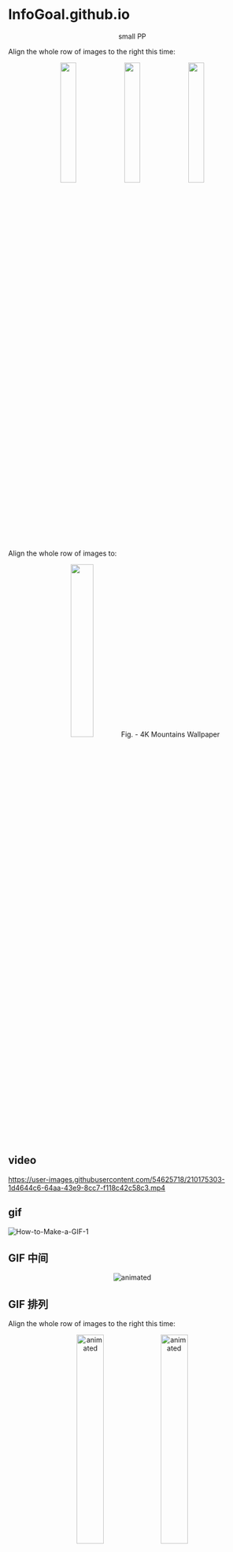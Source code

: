 # InfoGoal.github.io


<p align="center">
small PP
</p>



Align the whole row of images to the right this time:
<p align="center" width="100%">
    <img width="25%" src="https://i.stack.imgur.com/RJj4x.png">
    <img width="25%" src="https://i.stack.imgur.com/RJj4x.png">
    <img width="25%" src="https://i.stack.imgur.com/RJj4x.png">
</p>



Align the whole row of images to:
<p align="center" width="100%">
    <img width="30%" src="https://user-images.githubusercontent.com/54625718/210177243-0989610b-fc28-461a-87df-a77c19ab0032.png">
Fig. - 4K Mountains Wallpaper
</p>





## video
https://user-images.githubusercontent.com/54625718/210175303-1d4644c6-64aa-43e9-8cc7-f118c42c58c3.mp4





## gif
![How-to-Make-a-GIF-1](https://user-images.githubusercontent.com/54625718/210175508-7c9659f0-0251-4efd-a685-7d9272b9a615.gif)




## GIF 中间

<p align="center">
  <img src="https://user-images.githubusercontent.com/54625718/210175508-7c9659f0-0251-4efd-a685-7d9272b9a615.gif" alt="animated" />
</p>


## GIF 排列

Align the whole row of images to the right this time:
<p align="center" width="100%">
    <img width="33%" src="https://p.ipic.vip/9mnups.gif" alt="animated" />
    <img width="33%" src="https://p.ipic.vip/9mnups.gif" alt="animated" />
    <img width="33%" src="https://p.ipic.vip/9mnups.gif" alt="animated" />
</p>
